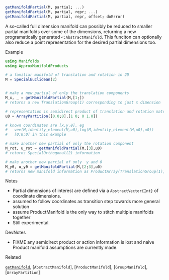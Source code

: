 ```julia
getManifoldPartial(M, partial; ...)
getManifoldPartial(M, partial, repr; ...)
getManifoldPartial(M, partial, repr, offset; doError)

```

A so-called full dimension manifold can possibly be reduced to smaller partial manifolds over  some of the dimensions, returning a new programatically generated `<:AbstractManifold`. This funciton can optionally also reduce a point representation for the desired  partial dimensions too.

Example

```julia
using Manifolds
using ApproxManifoldProducts

# a familiar manifold of translation and rotation in 2D
M = SpecialEuclidean(2)


# make a new partial of only the translation components
M_x, _ = getManifoldPartial(M,[1;])
# returns a new TranslationGroup(1) corresponding to just x dimension

# representation is semidirect product of translation and rotation matrix
u0 = ArrayPartition([0.0;0],[1 0; 0 1.0])

# known coordinates are [x,y,θ], eg
#   vee(M,identity_element(M,u0),log(M,identity_element(M,u0),u0))
#   [0;0;0] in this example

# make another new partial of only the rotation component
M_rot, u_rot = getManifoldPartial(M,[3],u0)
# returns SpecialOrthogonal(2) information

# make another new partial of only  y and θ
M_yθ, u_yθ = getManifoldPartial(M,[2;3],u0)
# returns new manifold information as ProductArray(TranslationGroup(1),SpecialOrthogonal(2))
```

Notes

  * Partial dimensions of interest are defined via a `AbstractVector{Int}` of coordinate dimensions.
  * assumed to follow coordinates as transition step towards more general solution
  * assume ProductManifold is the only way to stitch multiple manifolds together
  * Still experimental.

DevNotes

  * FIXME any semidirect product or action information is lost and naive Product manifold assumptions are currently made.

Related

[`getManifold`](@ref), [`AbstractManifold`], [`ProductManifold`], [`GroupManifold`], [`ArrayPartition`]
